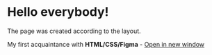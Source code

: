 # Hello everybody!


The page was created according to the layout.

My first acquaintance with **HTML/CSS/Figma** - <a href="https://kalegin-ya.github.io/Resume-001/" target="_blank">Open in new window</a>

